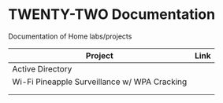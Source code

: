 # TWENTY-TWO Documentation

Documentation of Home labs/projects

| Project | Link |
| ------- | ---- |
| Active Directory | | [Hello](https://github.com/twenty-twoAI/twenty-twoAI.github.io/blob/main/ad_lab/lab.md) |
| Wi-Fi Pineapple Surveillance w/ WPA Cracking | | Link |
| | | |
| | | |
